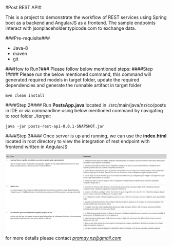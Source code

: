 #Post REST API#

This is a project to demonstrate the workflow of REST services using Spring boot as a backend and AngularJS as a frontend. The sample endpoints interact with jsonplaceholder.typicode.com to exchange data.

###Pre-requisite###
- Java-8
- maven
- git

###How to Run?###
Please follow below mentioned steps:
####Step 1####
Please run the below mentioned command, this command will generated required models in target folder, update the required dependencies and generate the runnable artifact in target folder


`mvn clean install`

####Step 2####
Run **PostsApp.java** located in ./src/main/java/nz/co/posts in IDE or via commandline using below mentioned command by navigating to root folder *./target*:


`java -jar posts-rest-api-0.0.1-SNAPSHOT.jar`

####Step 3####
Once server is up and running, we can use the **index.html** located in root directory to view the integration of rest endpoint with frontend written in AngularJS

![post app front-end](./src/main/resources/images/ui.png)


for more details please contact *pramay.nz@gmail.com*
